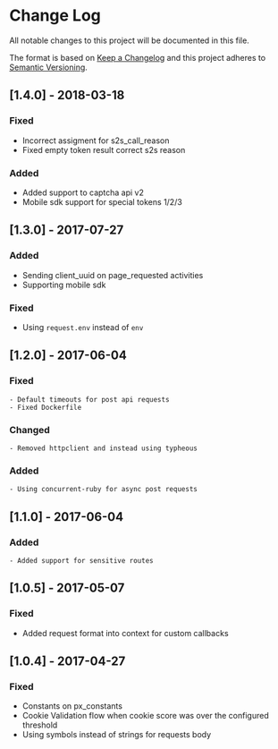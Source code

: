 # Change Log

All notable changes to this project will be documented in this file.

The format is based on [Keep a Changelog](http://keepachangelog.com/)
and this project adheres to [Semantic Versioning](http://semver.org/).

## [1.4.0] - 2018-03-18
### Fixed
 - Incorrect assigment for s2s_call_reason
 - Fixed empty token result correct s2s reason

### Added
 - Added support to captcha api v2
 - Mobile sdk support for special tokens 1/2/3


## [1.3.0] - 2017-07-27
### Added
 - Sending client_uuid on page_requested activities
 - Supporting mobile sdk
### Fixed
 - Using `request.env` instead of `env`

## [1.2.0] - 2017-06-04
### Fixed 
    - Default timeouts for post api requests
    - Fixed Dockerfile
### Changed
    - Removed httpclient and instead using typheous
### Added
    - Using concurrent-ruby for async post requests
    
## [1.1.0] - 2017-06-04
### Added 
    - Added support for sensitive routes

## [1.0.5] - 2017-05-07
### Fixed
 - Added request format into context for custom callbacks

## [1.0.4] - 2017-04-27
### Fixed
 - Constants on px_constants
 - Cookie Validation flow when cookie score was over the configured threshold
 - Using symbols instead of strings for requests body

